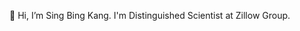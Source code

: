 👋 Hi, I’m Sing Bing Kang. I'm Distinguished Scientist at Zillow Group.

<!---
singbingk/singbingk is a ✨ special ✨ repository because its `README.md` (this file) appears on your GitHub profile.
You can click the Preview link to take a look at your changes.
--->
